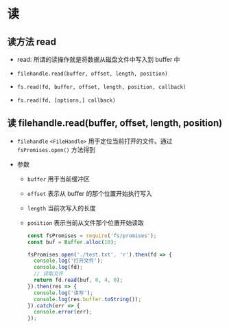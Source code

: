 # 读

## 读方法 read

+ read: 所谓的读操作就是将数据从磁盘文件中写入到 buffer 中

+ `filehandle.read(buffer, offset, length, position)`

+ `fs.read(fd, buffer, offset, length, position, callback)`

+ `fs.read(fd, [options,] callback)`

## 读 filehandle.read(buffer, offset, length, position)

+ `filehandle` `<FileHandle>` 用于定位当前打开的文件。通过 `fsPromises.open()` 方法得到

+ 参数

  + `buffer` 用于当前缓冲区

  + `offset` 表示从 buffer 的那个位置开始执行写入

  + `length` 当前次写入的长度

  + `position` 表示当前从文件那个位置开始读取

    ```javascript
    const fsPromises = require('fs/promises');
    const buf = Buffer.alloc(10);

    fsPromises.open('./test.txt', 'r').then(fd => {
      console.log('打开文件');
      console.log(fd);
      // 读取文件
      return fd.read(buf, 0, 4, 0);
    }).then(res => {
      console.log('读写');
      console.log(res.buffer.toString());
    }).catch(err => {
      console.error(err);
    });
    ```
